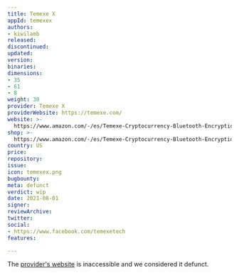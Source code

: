 ```yaml
---
title: Temexe X
appId: temexex
authors:
- kiwilamb
released: 
discontinued: 
updated: 
version: 
binaries: 
dimensions:
- 35
- 61
- 8
weight: 30
provider: Temexe X
providerWebsite: https://temexe.com/
website: >-
  https://www.amazon.com/-/es/Temexe-Cryptocurrency-Bluetooth-Encryption-recuperaciA13%B3n/dp/B07GJJ7RRS/ref=cm_cr_arp_d_bdcrb_top?ie=UTF8
shop: >-
  https://www.amazon.com/-/es/Temexe-Cryptocurrency-Bluetooth-Encryption-recuperaciA13%B3n/dp/B07GJJ7RRS/ref=cm_cr_arp_d_bdcrb_top?ie=UTF8
country: US
price: 
repository: 
issue: 
icon: temexex.png
bugbounty: 
meta: defunct
verdict: wip
date: 2021-08-01
signer: 
reviewArchive: 
twitter: 
social:
- https://www.facebook.com/temexetech
features: 

---
```


The [provider's website](https://temexe.com/) is inaccessible and we considered it defunct.